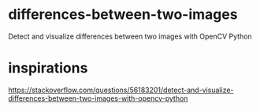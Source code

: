 # differences-between-two-images
Detect and visualize differences between two images with OpenCV Python

# inspirations
https://stackoverflow.com/questions/56183201/detect-and-visualize-differences-between-two-images-with-opencv-python
